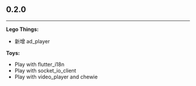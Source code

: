 ## 0.2.0
--------------------

**Lego Things:**
* 新增 ad_player

**Toys:**
* Play with flutter_i18n
* Play with socket_io_client
* Play with video_player and chewie
